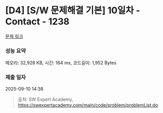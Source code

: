 # [D4] [S/W 문제해결 기본] 10일차 - Contact - 1238 

[문제 링크](https://swexpertacademy.com/main/code/problem/problemDetail.do?contestProbId=AV15B1cKAKwCFAYD) 

### 성능 요약

메모리: 32,928 KB, 시간: 164 ms, 코드길이: 1,952 Bytes

### 제출 일자

2025-09-10 14:38



> 출처: SW Expert Academy, https://swexpertacademy.com/main/code/problem/problemList.do